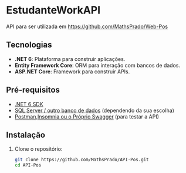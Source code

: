 # EstudanteWorkAPI

API para ser utilizada em https://github.com/MathsPrado/Web-Pos

## Tecnologias

- **.NET 6**: Plataforma para construir aplicações.
- **Entity Framework Core**: ORM para interação com bancos de dados.
- **ASP.NET Core**: Framework para construir APIs.


## Pré-requisitos

- [.NET 6 SDK](https://dotnet.microsoft.com/download/dotnet/6.0)
- [SQL Server / outro banco de dados](https://www.microsoft.com/sql-server/sql-server-downloads) (dependendo da sua escolha)
- [Postman,Insomnia ou o Próprio Swagger](https://www.postman.com/downloads/) (para testar a API)

## Instalação

1. Clone o repositório:
   ```bash
   git clone https://github.com/MathsPrado/API-Pos.git
   cd API-Pos
